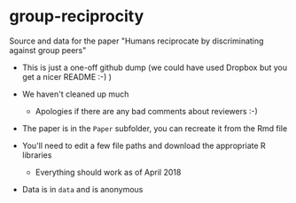 # group-reciprocity
Source and data for the paper "Humans reciprocate by discriminating against group peers"

* This is just a one-off github dump (we could have used Dropbox but you get a nicer README :-) )

* We haven't cleaned up much
  - Apologies if there are any bad comments about reviewers :-)

* The paper is in the `Paper` subfolder, you can recreate it from the Rmd file

* You'll need to edit a few file paths and download the appropriate R libraries   
  - Everything should work as of April 2018

* Data is in `data` and is anonymous
